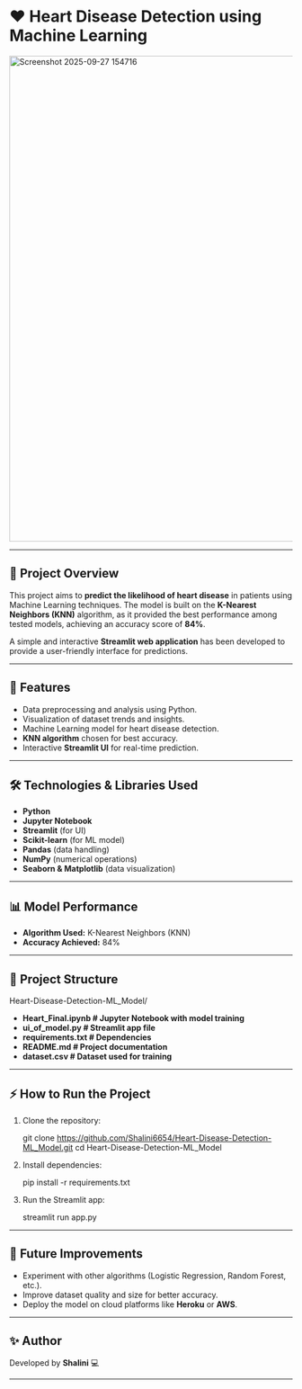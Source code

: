 # ❤️ Heart Disease Detection using Machine Learning

<img width="1829" height="864" alt="Screenshot 2025-09-27 154716" src="https://github.com/user-attachments/assets/766a9d80-1585-480b-801b-188283b5f043" />

---

## 📌 Project Overview

This project aims to **predict the likelihood of heart disease** in patients using Machine Learning techniques.
The model is built on the **K-Nearest Neighbors (KNN)** algorithm, as it provided the best performance among tested models, achieving an accuracy score of **84%**.

A simple and interactive **Streamlit web application** has been developed to provide a user-friendly interface for predictions.

---

## 🚀 Features

* Data preprocessing and analysis using Python.
* Visualization of dataset trends and insights.
* Machine Learning model for heart disease detection.
* **KNN algorithm** chosen for best accuracy.
* Interactive **Streamlit UI** for real-time prediction.

---

## 🛠️ Technologies & Libraries Used

* **Python**
* **Jupyter Notebook**
* **Streamlit** (for UI)
* **Scikit-learn** (for ML model)
* **Pandas** (data handling)
* **NumPy** (numerical operations)
* **Seaborn & Matplotlib** (data visualization)

---

## 📊 Model Performance

* **Algorithm Used:** K-Nearest Neighbors (KNN)
* **Accuracy Achieved:** 84%

---

## 📂 Project Structure


Heart-Disease-Detection-ML_Model/

* **Heart_Final.ipynb       # Jupyter Notebook with model training**
* **ui_of_model.py          # Streamlit app file**
* **requirements.txt        # Dependencies**
* **README.md               # Project documentation**
* **dataset.csv             # Dataset used for training**


---

## ⚡ How to Run the Project

1. Clone the repository:

   
   git clone https://github.com/Shalini6654/Heart-Disease-Detection-ML_Model.git
   cd Heart-Disease-Detection-ML_Model
   

2. Install dependencies:

   
   pip install -r requirements.txt
   

3. Run the Streamlit app:

   streamlit run app.py
   

---

## 📌 Future Improvements

* Experiment with other algorithms (Logistic Regression, Random Forest, etc.).
* Improve dataset quality and size for better accuracy.
* Deploy the model on cloud platforms like **Heroku** or **AWS**.

---

## ✨ Author

Developed by **Shalini** 💻

---
